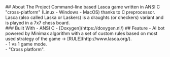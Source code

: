 <!--
<div id="top"></div>
<details>
  <summary>Table of Contents</summary>
  <ol>
    <li>
      <a href="#about-the-project">About The Project</a>
      <ul>
        <li><a href="#built-with">Built With</a></li>
      </ul>
      </ul>
        <li><a href="#feature">Feature</a></li>
      </ul>
    </li>
  </ol>
</details>
--!>

## About The Project
Command-line based Lasca game written in ANSI C "cross-platform"  (Linux - Windows - MacOS) thanks to C preprocessor.<br />
Lasca (also called Laska or Laskers) is a draughts (or checkers) variant and is played in a 7x7 chess board.<br />
### Built With
- ANSI C
- [Doxygen](https://doxygen.nl/)
## Feature
- AI bot powered by Minimax algorithm with a set of custom rules based on most used strategy of the game -> [RULE](http://www.lasca.org/). <br />
- 1 vs 1 game mode.<br />
- "Cross platform".<br />

